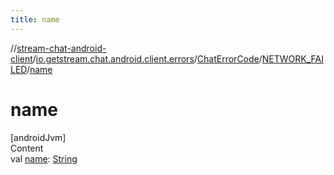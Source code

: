 ```yaml
---
title: name
---
```

//[stream-chat-android-client](../../../../index.md)/[io.getstream.chat.android.client.errors](../../index.md)/[ChatErrorCode](../index.md)/[NETWORK_FAILED](index.md)/[name](name.md)



# name  
[androidJvm]  
Content  
val [name](name.md): [String](https://kotlinlang.org/api/latest/jvm/stdlib/kotlin/-string/index.html)  



